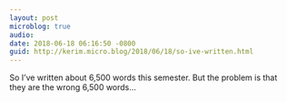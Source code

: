 ```yaml
---
layout: post
microblog: true
audio: 
date: 2018-06-18 06:16:50 -0800
guid: http://kerim.micro.blog/2018/06/18/so-ive-written.html
---
```

So I’ve written about 6,500 words this semester. But the problem is that they are the wrong 6,500 words…
